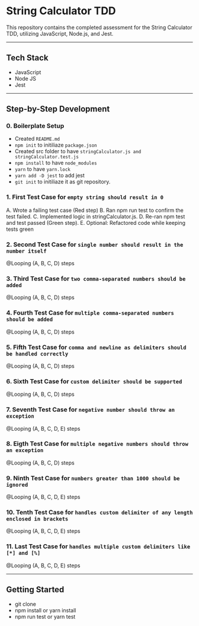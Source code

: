 # String Calculator TDD

This repository contains the completed assessment for the String Calculator TDD, utilizing JavaScript, Node.js, and Jest.

---

## Tech Stack

- JavaScript
- Node JS
- Jest 

---

## Step-by-Step Development

### 0. Boilerplate Setup

- Created `README.md`
- `npm init` to initiliaze `package.json`
- Created src folder to have `stringCalculator.js and stringCalculator.test.js`
- `npm install` to have `node_modules`
- `yarn` to have `yarn.lock`
- `yarn add -D jest` to add jest
- `git init` to initiliaze it as git repository.

### 1. First Test Case for `empty string should result in 0`
A. Wrote a failing test case (Red step)
B. Ran npm run test to confirm the test failed.
C. Implemented logic in stringCalculator.js.
D. Re-ran npm test and test passed (Green step).
E. Optional: Refactored code while keeping tests green


### 2. Second Test Case for `single number should result in the number itself`
@Looping (A, B, C, D) steps

### 3. Third Test Case for `two comma-separated numbers should be added`
@Looping (A, B, C, D) steps

### 4. Fourth Test Case for `multiple comma-separated numbers should be added`
@Looping (A, B, C, D) steps

### 5. Fifth Test Case for `comma and newline as delimiters should be handled correctly`
@Looping (A, B, C, D) steps

### 6. Sixth Test Case for `custom delimiter should be supported`
@Looping (A, B, C, D) steps

### 7. Seventh Test Case for `negative number should throw an exception`
@Looping (A, B, C, D, E) steps

### 8. Eigth Test Case for `multiple negative numbers should throw an exception`
@Looping (A, B, C, D) steps

### 9. Ninth Test Case for `numbers greater than 1000 should be ignored`
@Looping (A, B, C, D, E) steps

### 10. Tenth Test Case for `handles custom delimiter of any length enclosed in brackets`
@Looping (A, B, C, D, E) steps

### 11. Last Test Case for `handles multiple custom delimiters like [*] and [%]`
@Looping (A, B, C, D, E) steps

---

## Getting Started
- git clone
- npm install or yarn install
- npm run test or yarn test 
